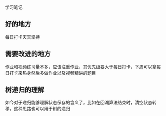 学习笔记
## 好的地方
每日打卡天天坚持

## 需要改进的地方
作业和视频练习量不多，应该注重作业，其优先级要大于每日打卡，下周可以拿每日打卡来热身然后多做作业以及视频精讲的题目

## 树递归的理解
如今对于递归能够理解状态保存的含义了，比如在回溯算法结束时，清空状态转移，这种思路也可以用于树的递归